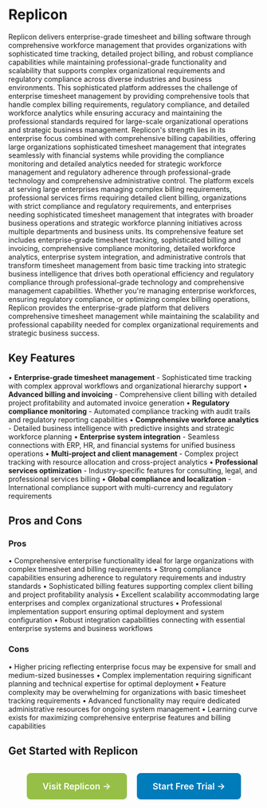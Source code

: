 # Replicon

Replicon delivers enterprise-grade timesheet and billing software through comprehensive workforce management that provides organizations with sophisticated time tracking, detailed project billing, and robust compliance capabilities while maintaining professional-grade functionality and scalability that supports complex organizational requirements and regulatory compliance across diverse industries and business environments. This sophisticated platform addresses the challenge of enterprise timesheet management by providing comprehensive tools that handle complex billing requirements, regulatory compliance, and detailed workforce analytics while ensuring accuracy and maintaining the professional standards required for large-scale organizational operations and strategic business management. Replicon's strength lies in its enterprise focus combined with comprehensive billing capabilities, offering large organizations sophisticated timesheet management that integrates seamlessly with financial systems while providing the compliance monitoring and detailed analytics needed for strategic workforce management and regulatory adherence through professional-grade technology and comprehensive administrative control. The platform excels at serving large enterprises managing complex billing requirements, professional services firms requiring detailed client billing, organizations with strict compliance and regulatory requirements, and enterprises needing sophisticated timesheet management that integrates with broader business operations and strategic workforce planning initiatives across multiple departments and business units. Its comprehensive feature set includes enterprise-grade timesheet tracking, sophisticated billing and invoicing, comprehensive compliance monitoring, detailed workforce analytics, enterprise system integration, and administrative controls that transform timesheet management from basic time tracking into strategic business intelligence that drives both operational efficiency and regulatory compliance through professional-grade technology and comprehensive management capabilities. Whether you're managing enterprise workforces, ensuring regulatory compliance, or optimizing complex billing operations, Replicon provides the enterprise-grade platform that delivers comprehensive timesheet management while maintaining the scalability and professional capability needed for complex organizational requirements and strategic business success.

## Key Features

• **Enterprise-grade timesheet management** - Sophisticated time tracking with complex approval workflows and organizational hierarchy support
• **Advanced billing and invoicing** - Comprehensive client billing with detailed project profitability and automated invoice generation
• **Regulatory compliance monitoring** - Automated compliance tracking with audit trails and regulatory reporting capabilities
• **Comprehensive workforce analytics** - Detailed business intelligence with predictive insights and strategic workforce planning
• **Enterprise system integration** - Seamless connections with ERP, HR, and financial systems for unified business operations
• **Multi-project and client management** - Complex project tracking with resource allocation and cross-project analytics
• **Professional services optimization** - Industry-specific features for consulting, legal, and professional services billing
• **Global compliance and localization** - International compliance support with multi-currency and regulatory requirements

## Pros and Cons

### Pros
• Comprehensive enterprise functionality ideal for large organizations with complex timesheet and billing requirements
• Strong compliance capabilities ensuring adherence to regulatory requirements and industry standards
• Sophisticated billing features supporting complex client billing and project profitability analysis
• Excellent scalability accommodating large enterprises and complex organizational structures
• Professional implementation support ensuring optimal deployment and system configuration
• Robust integration capabilities connecting with essential enterprise systems and business workflows

### Cons
• Higher pricing reflecting enterprise focus may be expensive for small and medium-sized businesses
• Complex implementation requiring significant planning and technical expertise for optimal deployment
• Feature complexity may be overwhelming for organizations with basic timesheet tracking requirements
• Advanced functionality may require dedicated administrative resources for ongoing system management
• Learning curve exists for maximizing comprehensive enterprise features and billing capabilities

## Get Started with Replicon

<div style="text-align: center; margin: 2rem 0;">
  <a href="https://www.replicon.com" target="_blank" rel="noopener noreferrer" style="display: inline-block; background: #96BF47; color: white; padding: 1rem 2rem; text-decoration: none; border-radius: 8px; font-weight: 600; font-size: 1.1rem; margin-right: 1rem;">Visit Replicon →</a>
  <a href="https://www.replicon.com/free-trial" target="_blank" rel="noopener noreferrer" style="display: inline-block; background: #007cba; color: white; padding: 1rem 2rem; text-decoration: none; border-radius: 8px; font-weight: 600; font-size: 1.1rem;">Start Free Trial →</a>
</div>